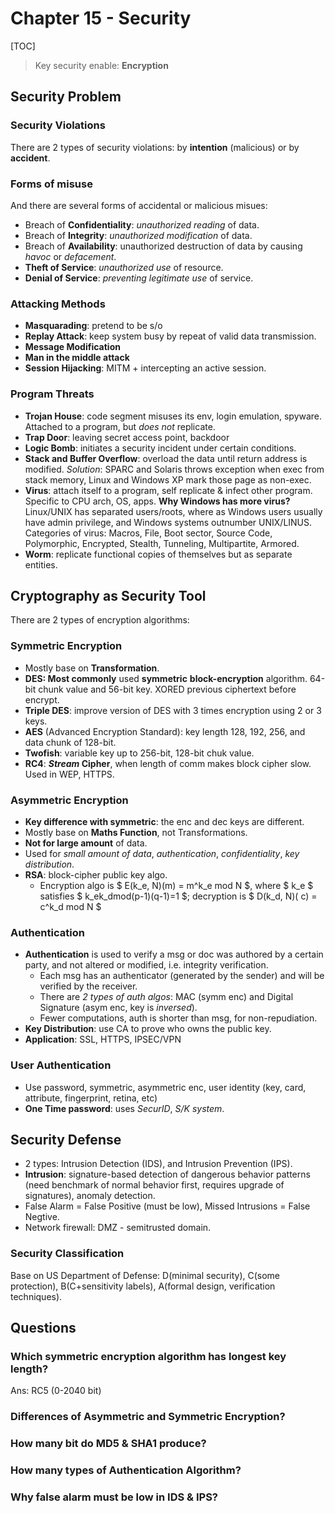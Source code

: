 # Chapter 15 - Security

[TOC]


> Key security enable: **Encryption**


## Security Problem

### Security Violations
There are 2 types of security violations: by **intention** (malicious) or by **accident**. 

### Forms of misuse
And there are several forms of accidental or malicious misues:

* Breach of **Confidentiality**: _unauthorized reading_ of data.
* Breach of **Integrity**: _unauthorized modification_ of data.
* Breach of **Availability**: unauthorized destruction of data by causing _havoc_ or _defacement_.
* **Theft of Service**: _unauthorized use_ of resource.
* **Denial of Service**: _preventing legitimate use_ of service.


### Attacking Methods
* **Masquarading**: pretend to be s/o
* **Replay Attack**: keep system busy by repeat of valid data transmission.
* **Message Modification**
* **Man in the middle attack**
* **Session Hijacking**: MITM + intercepting an active session. 

### Program Threats
* **Trojan House**: code segment misuses its env, login emulation, spyware. Attached to a program, but _does not_ replicate. 
* **Trap Door**: leaving secret access point, backdoor
* **Logic Bomb**: initiates a security incident under certain conditions.
* **Stack and Buffer Overflow**: overload the data until return address is modified. _Solution_: SPARC and Solaris throws exception when exec from stack memory, Linux and Windows XP mark those page as non-exec.
* **Virus**: attach itself to a program, self replicate & infect other program. Specific to CPU arch, OS, apps. **Why Windows has more virus?** Linux/UNIX has separated users/roots, where as Windows users usually have admin privilege, and Windows systems outnumber UNIX/LINUS. Categories of virus: Macros, File, Boot sector, Source Code, Polymorphic, Encrypted, Stealth, Tunneling, Multipartite, Armored.
* **Worm**: replicate functional copies of themselves but as separate entities.

## Cryptography as Security Tool
There are 2 types of encryption algorithms:

### Symmetric Encryption
* Mostly base on **Transformation**.
* **DES: Most commonly** used **symmetric** **block-encryption** algorithm. 64-bit chunk value and 56-bit key. XORED previous ciphertext before encrypt.
* **Triple DES**: improve version of DES with 3 times encryption using 2 or 3 keys.
* **AES** (Advanced Encryption Standard): key length 128, 192, 256, and data chunk of 128-bit.
* **Twofish**: variable key up to 256-bit, 128-bit chuk value.
* **RC4**: **_Stream_ Cipher**, when length of comm makes block cipher slow. Used in WEP, HTTPS.

### Asymmetric Encryption
* **Key difference with symmetric**: the enc and dec keys are different.
* Mostly base on **Maths Function**, not Transformations.
* **Not for large amount** of data.
* Used for _small amount of data_, _authentication_, _confidentiality_, _key distribution_.
* **RSA**: block-cipher public key algo.
    * Encryption algo is $ E(k_e, N)(m) = m^k_e mod N $, where $ k_e $ satisfies $ k_ek_dmod(p-1)(q-1)=1 $; decryption is $ D(k_d, N)( c) = c^k_d mod N $

### Authentication
* **Authentication** is used to verify a msg or doc was authored by a certain party, and not altered or modified, i.e. integrity verification. 
    * Each msg has an authenticator (generated by the sender) and will be verified by the receiver. 
    * There are _2 types of auth algos_: MAC (symm enc) and Digital Signature (asym enc, key is _inversed_). 
    * Fewer computations, auth is shorter than msg, for non-repudiation.
* **Key Distribution**: use CA to prove who owns the public key. 
* **Application**: SSL, HTTPS, IPSEC/VPN

### User Authentication
* Use password, symmetric, asymmetric enc, user identity (key, card, attribute, fingerprint, retina, etc)
* **One Time password**: uses _SecurID_, _S/K system_.

## Security Defense
* 2 types: Intrusion Detection (IDS), and Intrusion Prevention (IPS).
* **Intrusion**: signature-based detection of dangerous behavior patterns (need benchmark of normal behavior first, requires upgrade of signatures), anomaly detection.
* False Alarm = False Positive (must be low), Missed Intrusions = False Negtive.
* Network firewall: DMZ - semitrusted domain.

### Security Classification
Base on US Department of Defense: D(minimal security), C(some protection), B(C+sensitivity labels), A(formal design, verification techniques). 



## Questions

### Which symmetric encryption algorithm has longest key length?
Ans: RC5 (0-2040 bit)

### Differences of Asymmetric and Symmetric Encryption?

### How many bit do MD5 & SHA1 produce?

### How many types of Authentication Algorithm?

### Why false alarm must be low in IDS & IPS?